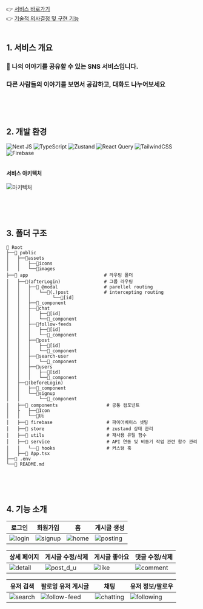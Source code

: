 👉 [서비스 바로가기](https://stories-n-shared.vercel.app/) <br />
👉 [기술적 의사결정 및 구현 기능](https://storiesnshared.gitbook.io/storiesnshared/)
<br />
<br />

## 1. 서비스 개요

### 📖 나의 이야기를 공유할 수 있는 SNS 서비스입니다.

### 다른 사람들의 이야기를 보면서 공감하고, 대화도 나누어보세요

<br />
<br />
<br />

## 2. 개발 환경

![Next JS](https://img.shields.io/badge/Next.js-black?style=for-the-badge&logo=next.js&logoColor=white)
![TypeScript](https://img.shields.io/badge/typescript-%23007ACC.svg?style=for-the-badge&logo=typescript&logoColor=white)
![Zustand](https://img.shields.io/badge/-Zustand-%23C04392?style=for-the-badge&logo&logoColor=white)
![React Query](https://img.shields.io/badge/-React%20Query-FF4154?style=for-the-badge&logo=react%20query&logoColor=white)
![TailwindCSS](https://img.shields.io/badge/tailwindcss-%2338B2AC.svg?style=for-the-badge&logo=tailwind-css&logoColor=white)
![Firebase](https://img.shields.io/badge/firebase-a08021?style=for-the-badge&logo=firebase&logoColor=white)
<br />
<br />
<br />
<strong>서비스 아키텍처</strong>
<br />
<br />
![아키텍처](https://github.com/user-attachments/assets/36ff50f9-b242-4669-8f82-9e97985834bb)

<br />
<br />
<br />

## 3. 폴더 구조

```
📁 Root
├──📁 public
│   ├──📁assets
│   │   ├──📁icons
│   │   └──📁images
├──📁 app                            # 라우팅 폴더
│   ├──📁(afterLogin)                # 그룹 라우팅
│   │   ├──📁 @modal                 # parellel routing
│   │   │   └──📁(.)post             # intercepting routing
│   │   │        └──📁[id]
│   │   ├──📁_component
│   │   ├──📁chat
│   │   │   ├──📁[id]
│   │   │   └──📁_component
│   │   ├──📁follow-feeds
│   │   │   ├──📁[id]
│   │   │   └──📁_component
│   │   ├──📁post
│   │   │   ├──📁[id]
│   │   │   └──📁_component
│   │   ├──📁search-user
│   │   │   └──📁_component
│   │   ├──📁users
│   │   │   ├──📁[id]
│   │   │   └──📁_component
│   ├──📁(beforeLogin)
│   │   ├──📁_component
│   │   └──📁signup
│   │       └──📁_component
│   ├──📁 components                  # 공통 컴포넌트
│   ├   ├──📁Icon
│   │   └──📁Ui
│   ├──📁 firebase                    # 파이어베이스 셋팅
│   ├──📁 store                       # zustand 상태 관리
│   ├──📁 utils                       # 재사용 유틸 함수
│   ├──📁 service                     # API 연동 및 비동기 작업 관련 함수 관리
│   │   └──📁 hooks                   # 커스텀 훅
│   ├──📄 App.tsx
├──📄 .env
└──📄 README.md
```

<br />
<br />
<br />

## 4. 기능 소개

| 로그인                                                                                    | 회원가입                                                                                   | 홈                                                                                       | 게시글 생성                                                                                 |
| ----------------------------------------------------------------------------------------- | ------------------------------------------------------------------------------------------ | ---------------------------------------------------------------------------------------- | ------------------------------------------------------------------------------------------- |
| ![login](https://github.com/user-attachments/assets/bf8e13be-fa27-4749-84c8-3e97b22a7bf2) | ![signup](https://github.com/user-attachments/assets/0a15da68-a5e0-41db-9df4-f63eb5d165cf) | ![home](https://github.com/user-attachments/assets/ebe5bdac-67a8-4b5e-b2dd-6b57fc53f864) | ![posting](https://github.com/user-attachments/assets/c3da69ca-8bf2-44c8-87a6-691b9afc64b1) |

| 상세 페이지                                                                                | 게시글 수정/삭제                                                                             | 게시글 좋아요                                                                            | 댓글 수정/삭제                                                                              |
| ------------------------------------------------------------------------------------------ | -------------------------------------------------------------------------------------------- | ---------------------------------------------------------------------------------------- | ------------------------------------------------------------------------------------------- |
| ![detail](https://github.com/user-attachments/assets/54712327-d48a-4cef-8735-c983b96f1179) | ![post_d_u](https://github.com/user-attachments/assets/34b0efae-4ac6-4817-bfb4-5619713eaa0b) | ![like](https://github.com/user-attachments/assets/a001b6f0-0ec0-4dd5-bdb9-78f6c0985b67) | ![comment](https://github.com/user-attachments/assets/65b11087-dda9-4fcf-aad8-aa90e21f8454) |

| 유저 검색                                                                                  | 팔로잉 유저 게시글                                                                              | 채팅                                                                                         | 유저 정보/팔로우                                                                              |
| ------------------------------------------------------------------------------------------ | ----------------------------------------------------------------------------------------------- | -------------------------------------------------------------------------------------------- | --------------------------------------------------------------------------------------------- |
| ![search](https://github.com/user-attachments/assets/148fd697-e44c-43d2-9563-70fe1d8aef8e) | ![follow-feed](https://github.com/user-attachments/assets/cf2ce858-c2fb-4d8e-a765-0718662725de) | ![chatting](https://github.com/user-attachments/assets/1c08a9d4-a01e-488e-bdc2-155f679a3982) | ![following](https://github.com/user-attachments/assets/385465a8-b040-4bd6-8892-234052c699f5) |
